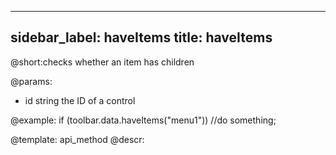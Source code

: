 
---
sidebar_label: haveItems
title: haveItems
---          

@short:checks whether an item has children

@params:
- id 		string		 the ID of a control




@example:
if (toolbar.data.haveItems("menu1"))
    //do something;

@template: api_method
@descr: